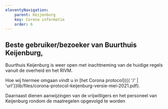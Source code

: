 ```yaml
---
eleventyNavigation:
    parent: Keijenburg
    key: Corona informatie
    order: 6
---
```


## Beste gebruiker/bezoeker van Buurthuis Keijenburg,

Buurthuis Keijenburg is weer open met inachtneming van de huidige regels vanuit de overheid en het RIVM.

Hoe wij hiermee omgaan vindt u in [het Corona protocol]({{ '/' | 'url'}}lib/files/corona-protocol-keijenburg-versie-mei-2021.pdf).

Daarnaast dienen aanwijzingen van de vrijwilligers en het personeel van Keijenburg rondom de maatregelen opgevolgd te worden